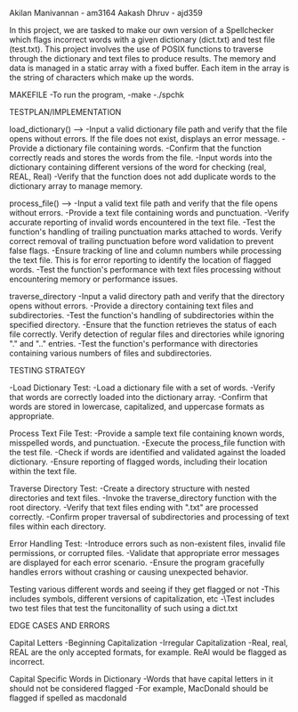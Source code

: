 Akilan Manivannan - am3164
Aakash Dhruv - ajd359

In this project, we are tasked to make our own version of a Spellchecker which flags incorrect words with a given dictionary (dict.txt) and test file (test.txt). This project involves the use of POSIX functions to traverse through the dictionary and text files to produce results. The memory and data is managed in a static array with a fixed buffer. Each item in the array is the string of characters which make up the words.

MAKEFILE
    -To run the program,
        -make 
        -./spchk <dictionary> <directory>

TESTPLAN/IMPLEMENTATION

load_dictionary() -->
    -Input a valid dictionary file path and verify that the file opens without errors. If the file does not exist, displays an error message.
    -Provide a dictionary file containing words. 
    -Confirm that the function correctly reads and stores the words from the file.
    -Input words into the dictionary containing different versions of the word for checking (real, REAL, Real)
    -Verify that the function does not add duplicate words to the dictionary array to manage memory.

process_file() -->
    -Input a valid text file path and verify that the file opens without errors.
    -Provide a text file containing words and punctuation. -Verify accurate reporting of invalid words encountered in the text file.
    -Test the function's handling of trailing punctuation marks attached to words. Verify correct removal of trailing punctuation before word validation to prevent false flags.
    -Ensure tracking of line and column numbers while processing the text file. This is for error reporting to identify the location of flagged words.
    -Test the function's performance with text files processing without encountering memory or performance issues. 

traverse_directory
    -Input a valid directory path and verify that the directory opens without errors.
    -Provide a directory containing text files and subdirectories. 
    -Test the function's handling of subdirectories within the specified directory.
    -Ensure that the function retrieves the status of each file correctly. Verify detection of regular files and directories while ignoring "." and ".." entries. 
    -Test the function's performance with directories containing various numbers of files and subdirectories. 


TESTING STRATEGY

-Load Dictionary Test:
    -Load a dictionary file with a set of words.
    -Verify that words are correctly loaded into the dictionary array.
    -Confirm that words are stored in lowercase, capitalized, and uppercase formats as appropriate.

Process Text File Test:
    -Provide a sample text file containing known words, misspelled words, and punctuation.
    -Execute the process_file function with the test file.
    -Check if words are identified and validated against the loaded dictionary.
    -Ensure reporting of flagged words, including their location within the text file.

Traverse Directory Test:
    -Create a directory structure with nested directories and text files.
    -Invoke the traverse_directory function with the root directory.
    -Verify that text files ending with ".txt" are processed correctly.
    -Confirm proper traversal of subdirectories and processing of text files within each directory.

Error Handling Test:
    -Introduce errors such as non-existent files, invalid file permissions, or corrupted files.
    -Validate that appropriate error messages are displayed for each error scenario.
    -Ensure the program gracefully handles errors without crashing or causing unexpected behavior.

Testing various different words and seeing if they get flagged or not
    -This includes symbols, different versions of capitalization, etc
    -\Test includes two test files that test the funcitonallity of such using a dict.txt


EDGE CASES AND ERRORS

Capital Letters
    -Beginning Capitalization
    -Irregular Capitalization
    -Real, real, REAL are the only accepted formats, for example. ReAl would be flagged as incorrect.

Capital Specific Words in Dictionary
    -Words that have capital letters in it should not be considered flagged
    -For example, MacDonald should be flagged if spelled as macdonald